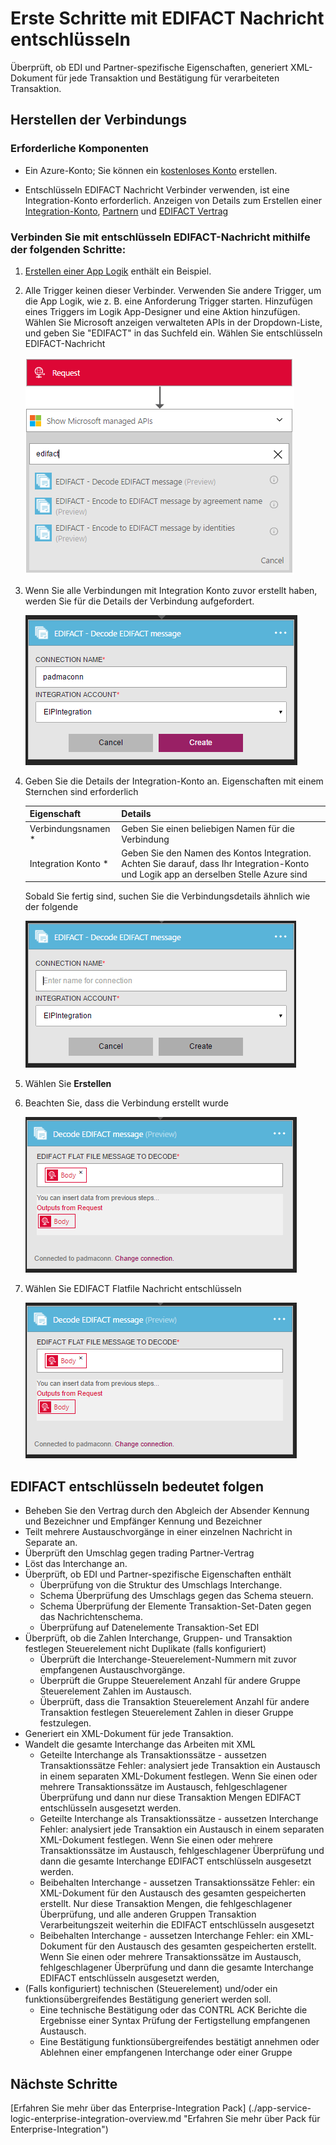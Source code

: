 <properties 
    pageTitle="Erfahren Sie mehr über Enterprise Integration Pack entschlüsseln EDIFACT Nachricht Verbinder | Microsoft Azure-App-Verwaltungsdienst | Microsoft Azure" 
    description="Informationen Sie zum Verwenden von Partner mit der apps Enterprise Integration Pack und Logik" 
    services="logic-apps" 
    documentationCenter=".net,nodejs,java"
    authors="padmavc" 
    manager="erikre" 
    editor=""/>

<tags 
    ms.service="logic-apps" 
    ms.workload="integration" 
    ms.tgt_pltfrm="na" 
    ms.devlang="na" 
    ms.topic="article" 
    ms.date="08/15/2016" 
    ms.author="padmavc"/>

# <a name="get-started-with-decode-edifact-message"></a>Erste Schritte mit EDIFACT Nachricht entschlüsseln

Überprüft, ob EDI und Partner-spezifische Eigenschaften, generiert XML-Dokument für jede Transaktion und Bestätigung für verarbeiteten Transaktion.

## <a name="create-the-connection"></a>Herstellen der Verbindungs

### <a name="prerequisites"></a>Erforderliche Komponenten

* Ein Azure-Konto; Sie können ein [kostenloses Konto](https://azure.microsoft.com/free) erstellen.

* Entschlüsseln EDIFACT Nachricht Verbinder verwenden, ist eine Integration-Konto erforderlich. Anzeigen von Details zum Erstellen einer [Integration-Konto](./app-service-logic-enterprise-integration-create-integration-account.md), [Partnern](./app-service-logic-enterprise-integration-partners.md) und [EDIFACT Vertrag](./app-service-logic-enterprise-integration-edifact.md)

### <a name="connect-to-decode-edifact-message-using-the-following-steps"></a>Verbinden Sie mit entschlüsseln EDIFACT-Nachricht mithilfe der folgenden Schritte:

1. [Erstellen einer App Logik](./app-service-logic-create-a-logic-app.md) enthält ein Beispiel.

2. Alle Trigger keinen dieser Verbinder. Verwenden Sie andere Trigger, um die App Logik, wie z. B. eine Anforderung Trigger starten.  Hinzufügen eines Triggers im Logik App-Designer und eine Aktion hinzufügen.  Wählen Sie Microsoft anzeigen verwalteten APIs in der Dropdown-Liste, und geben Sie "EDIFACT" in das Suchfeld ein.  Wählen Sie entschlüsseln EDIFACT-Nachricht

    ![EDIFACT suchen](./media/app-service-logic-enterprise-integration-edifactorconnector/edifactdecodeimage1.png)
    
3. Wenn Sie alle Verbindungen mit Integration Konto zuvor erstellt haben, werden Sie für die Details der Verbindung aufgefordert.

    ![Erstellen Sie Integration-Konto](./media/app-service-logic-enterprise-integration-edifactorconnector/edifactdecodeimage2.png)  

4. Geben Sie die Details der Integration-Konto an.  Eigenschaften mit einem Sternchen sind erforderlich

  	| Eigenschaft | Details |
  	| -------- | ------- |
  	| Verbindungsnamen * | Geben Sie einen beliebigen Namen für die Verbindung |
  	| Integration Konto * | Geben Sie den Namen des Kontos Integration. Achten Sie darauf, dass Ihr Integration-Konto und Logik app an derselben Stelle Azure sind |

    Sobald Sie fertig sind, suchen Sie die Verbindungsdetails ähnlich wie der folgende

    ![Integration Konto erstellt](./media/app-service-logic-enterprise-integration-edifactorconnector/edifactdecodeimage3.png)  

5. Wählen Sie **Erstellen**

6. Beachten Sie, dass die Verbindung erstellt wurde

    ![Informationen zur Integration Konto-Verbindung](./media/app-service-logic-enterprise-integration-edifactorconnector/edifactdecodeimage5.png)  

7. Wählen Sie EDIFACT Flatfile Nachricht entschlüsseln

    ![Bereitstellen von Pflichtfelder](./media/app-service-logic-enterprise-integration-edifactorconnector/edifactdecodeimage5.png)  

## <a name="edifact-decode-does-following"></a>EDIFACT entschlüsseln bedeutet folgen

* Beheben Sie den Vertrag durch den Abgleich der Absender Kennung und Bezeichner und Empfänger Kennung und Bezeichner
* Teilt mehrere Austauschvorgänge in einer einzelnen Nachricht in Separate an.
* Überprüft den Umschlag gegen trading Partner-Vertrag
* Löst das Interchange an.
* Überprüft, ob EDI und Partner-spezifische Eigenschaften enthält
    * Überprüfung von die Struktur des Umschlags Interchange.
    * Schema Überprüfung des Umschlags gegen das Schema steuern.
    * Schema Überprüfung der Elemente Transaktion-Set-Daten gegen das Nachrichtenschema.
    * Überprüfung auf Datenelemente Transaktion-Set EDI
* Überprüft, ob die Zahlen Interchange, Gruppen- und Transaktion festlegen Steuerelement nicht Duplikate (falls konfiguriert) 
    * Überprüft die Interchange-Steuerelement-Nummern mit zuvor empfangenen Austauschvorgänge. 
    * Überprüft die Gruppe Steuerelement Anzahl für andere Gruppe Steuerelement Zahlen im Austausch. 
    * Überprüft, dass die Transaktion Steuerelement Anzahl für andere Transaktion festlegen Steuerelement Zahlen in dieser Gruppe festzulegen.
* Generiert ein XML-Dokument für jede Transaktion.
* Wandelt die gesamte Interchange das Arbeiten mit XML 
    * Geteilte Interchange als Transaktionssätze - aussetzen Transaktionssätze Fehler: analysiert jede Transaktion ein Austausch in einem separaten XML-Dokument festlegen. Wenn Sie einen oder mehrere Transaktionssätze im Austausch, fehlgeschlagener Überprüfung und dann nur diese Transaktion Mengen EDIFACT entschlüsseln ausgesetzt werden. 
    * Geteilte Interchange als Transaktionssätze - aussetzen Interchange Fehler: analysiert jede Transaktion ein Austausch in einem separaten XML-Dokument festlegen.  Wenn Sie einen oder mehrere Transaktionssätze im Austausch, fehlgeschlagener Überprüfung und dann die gesamte Interchange EDIFACT entschlüsseln ausgesetzt werden.
    * Beibehalten Interchange - aussetzen Transaktionssätze Fehler: ein XML-Dokument für den Austausch des gesamten gespeicherten erstellt. Nur diese Transaktion Mengen, die fehlgeschlagener Überprüfung, und alle anderen Gruppen Transaktion Verarbeitungszeit weiterhin die EDIFACT entschlüsseln ausgesetzt
    * Beibehalten Interchange - aussetzen Interchange Fehler: ein XML-Dokument für den Austausch des gesamten gespeicherten erstellt. Wenn Sie einen oder mehrere Transaktionssätze im Austausch, fehlgeschlagener Überprüfung und dann die gesamte Interchange EDIFACT entschlüsseln ausgesetzt werden, 
* (Falls konfiguriert) technischen (Steuerelement) und/oder ein funktionsübergreifendes Bestätigung generiert werden soll.
    * Eine technische Bestätigung oder das CONTRL ACK Berichte die Ergebnisse einer Syntax Prüfung der Fertigstellung empfangenen Austausch.
    * Eine Bestätigung funktionsübergreifendes bestätigt annehmen oder Ablehnen einer empfangenen Interchange oder einer Gruppe

## <a name="next-steps"></a>Nächste Schritte

[Erfahren Sie mehr über das Enterprise-Integration Pack] (./app-service-logic-enterprise-integration-overview.md "Erfahren Sie mehr über Pack für Enterprise-Integration") 